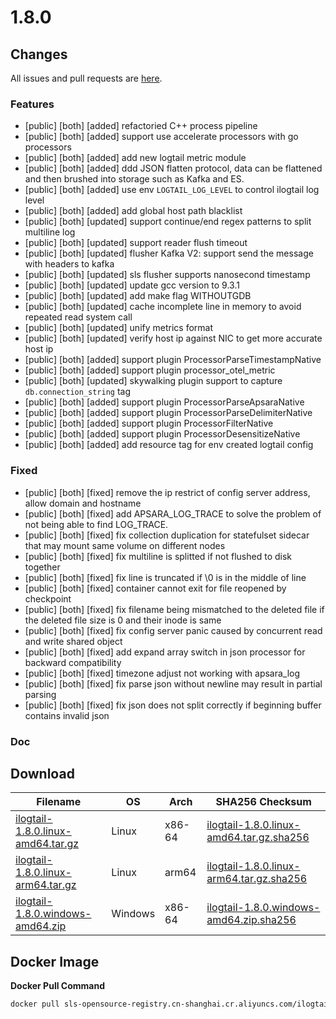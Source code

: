 # 1.8.0

## Changes

All issues and pull requests are [here](https://github.com/alibaba/ilogtail/milestone/21).

### Features

- [public] [both] [added] refactoried C++ process pipeline
- [public] [both] [added] support use accelerate processors with go processors
- [public] [both] [added] add new logtail metric module
- [public] [both] [added] ddd JSON flatten protocol, data can be flattened and then brushed into storage such as Kafka and ES.
- [public] [both] [added] use env `LOGTAIL_LOG_LEVEL` to control ilogtail log level
- [public] [both] [added] add global host path blacklist
- [public] [both] [updated] support continue/end regex patterns to split multiline log
- [public] [both] [updated] support reader flush timeout
- [public] [both] [updated] flusher Kafka V2: support send the message with headers to kafka
- [public] [both] [updated] sls flusher supports nanosecond timestamp
- [public] [both] [updated] update gcc version to 9.3.1
- [public] [both] [updated] add make flag WITHOUTGDB
- [public] [both] [updated] cache incomplete line in memory to avoid repeated read system call
- [public] [both] [updated] unify metrics format
- [public] [both] [updated] verify host ip against NIC to get more accurate host ip
- [public] [both] [added] support plugin ProcessorParseTimestampNative
- [public] [both] [added] support plugin processor_otel_metric
- [public] [both] [updated] skywalking plugin support to capture `db.connection_string` tag
- [public] [both] [added] support plugin ProcessorParseApsaraNative
- [public] [both] [added] support plugin ProcessorParseDelimiterNative
- [public] [both] [added] support plugin ProcessorFilterNative
- [public] [both] [added] support plugin ProcessorDesensitizeNative
- [public] [both] [added] add resource tag for env created logtail config

### Fixed

- [public] [both] [fixed] remove the ip restrict of config server address, allow domain and hostname
- [public] [both] [fixed] add APSARA\_LOG\_TRACE to solve the problem of not being able to find LOG\_TRACE.
- [public] [both] [fixed] fix collection duplication for statefulset sidecar that may mount same volume on different nodes
- [public] [both] [fixed] fix multiline is splitted if not flushed to disk together
- [public] [both] [fixed] fix line is truncated if \0 is in the middle of line
- [public] [both] [fixed] container cannot exit for file reopened by checkpoint
- [public] [both] [fixed] fix filename being mismatched to the deleted file if the deleted file size is 0 and their inode is same
- [public] [both] [fixed] fix config server panic caused by concurrent read and write shared object
- [public] [both] [fixed] add expand array switch in json processor for backward compatibility
- [public] [both] [fixed] timezone adjust not working with apsara\_log
- [public] [both] [fixed] fix parse json without newline may result in partial parsing
- [public] [both] [fixed] fix json does not split correctly if beginning buffer contains invalid json

### Doc


## Download

| **Filename** | **OS** | **Arch** | **SHA256 Checksum** |
|  ----  | ----  | ----  | ----  |
|[ilogtail-1.8.0.linux-amd64.tar.gz](https://ilogtail-community-edition.oss-cn-shanghai.aliyuncs.com/1.8.0/ilogtail-1.8.0.linux-amd64.tar.gz)|Linux|x86-64|[ilogtail-1.8.0.linux-amd64.tar.gz.sha256](https://ilogtail-community-edition.oss-cn-shanghai.aliyuncs.com/1.8.0/ilogtail-1.8.0.linux-amd64.tar.gz.sha256)|
|[ilogtail-1.8.0.linux-arm64.tar.gz](https://ilogtail-community-edition.oss-cn-shanghai.aliyuncs.com/1.8.0/ilogtail-1.8.0.linux-arm64.tar.gz)|Linux|arm64|[ilogtail-1.8.0.linux-arm64.tar.gz.sha256](https://ilogtail-community-edition.oss-cn-shanghai.aliyuncs.com/1.8.0/ilogtail-1.8.0.linux-arm64.tar.gz.sha256)|
|[ilogtail-1.8.0.windows-amd64.zip](https://ilogtail-community-edition.oss-cn-shanghai.aliyuncs.com/1.8.0/ilogtail-1.8.0.windows-amd64.zip)|Windows|x86-64|[ilogtail-1.8.0.windows-amd64.zip.sha256](https://ilogtail-community-edition.oss-cn-shanghai.aliyuncs.com/1.8.0/ilogtail-1.8.0.windows-amd64.zip.sha256)|

## Docker Image

**Docker Pull Command**
``` bash
docker pull sls-opensource-registry.cn-shanghai.cr.aliyuncs.com/ilogtail-community-edition/ilogtail:1.8.0
```
